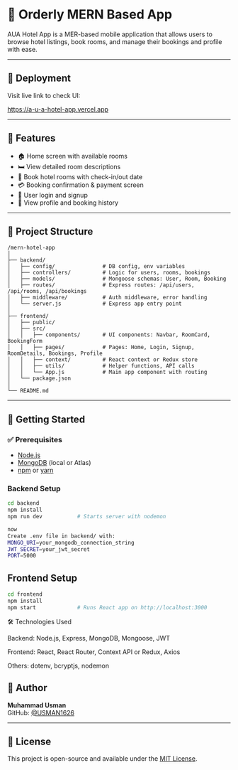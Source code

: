 # 🏨 Orderly MERN Based App

AUA Hotel App is a MER-based mobile application that allows users to browse hotel listings, book rooms, and manage their bookings and profile with ease.

---

## 📸 Deployment

Visit live link to check  UI:

https://a-u-a-hotel-app.vercel.app

---


## 📱 Features

- 🏠 Home screen with available rooms
- 🛏️ View detailed room descriptions
- 📅 Book hotel rooms with check-in/out date
- 💳 Booking confirmation & payment screen
- 👤 User login and signup
- 🧾 View profile and booking history

---

## 📂 Project Structure

```
/mern-hotel-app
│
├── backend/
│   ├── config/               # DB config, env variables
│   ├── controllers/          # Logic for users, rooms, bookings
│   ├── models/               # Mongoose schemas: User, Room, Booking
│   ├── routes/               # Express routes: /api/users, /api/rooms, /api/bookings
│   ├── middleware/           # Auth middleware, error handling
│   └── server.js             # Express app entry point
│
├── frontend/
│   ├── public/
│   ├── src/
│   │   ├── components/       # UI components: Navbar, RoomCard, BookingForm
│   │   ├── pages/            # Pages: Home, Login, Signup, RoomDetails, Bookings, Profile
│   │   ├── context/          # React context or Redux store
│   │   ├── utils/            # Helper functions, API calls
│   │   └── App.js            # Main app component with routing
│   └── package.json
│
└── README.md

```
---

## 🚀 Getting Started

### ✅ Prerequisites

- [Node.js](https://nodejs.org/en/download/)
- [MongoDB](https://www.mongodb.com/try/download/community) (local or Atlas)
- [npm](https://www.npmjs.com/get-npm) or [yarn](https://yarnpkg.com/getting-started/install)

### Backend Setup

```bash
cd backend
npm install
npm run dev           # Starts server with nodemon

now
Create .env file in backend/ with:
MONGO_URI=your_mongodb_connection_string
JWT_SECRET=your_jwt_secret
PORT=5000
```

## Frontend Setup
```bash
cd frontend
npm install
npm start             # Runs React app on http://localhost:3000

```

🛠️ Technologies Used

Backend: Node.js, Express, MongoDB, Mongoose, JWT

Frontend: React, React Router, Context API or Redux, Axios

Others: dotenv, bcryptjs, nodemon


## 👤 Author

**Muhammad Usman**  
GitHub: [@USMAN1626](https://github.com/USMAN1626)

---

## 📄 License

This project is open-source and available under the [MIT License](LICENSE).
